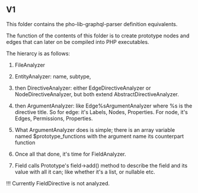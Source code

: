 ## V1

This folder contains the pho-lib-graphql-parser definition equivalents.

The function of the contents of this folder is to create prototype nodes and edges that can later on be compiled into PHP executables.

The hierarcy is as follows:

1. FileAnalyzer
2. EntityAnalyzer: name, subtype, 
3. then DirectiveAnalyzer: either EdgeDirectiveAnalyzer or NodeDirectiveAnalyzer, but both extend AbstractDirectiveAnalyzer.
5. then ArgumentAnalyzer: like Edge%sArgumentAnalyzer where %s is the directive title. So for edge: it's Labels, Nodes, Properties. For node, it's Edges, Permissions, Properties.
6. What ArgumentAnalyzer does is simple; there is an array variable named $prototype_functions with the argument name its counterpart function

7. Once all that done, it's time for FieldAnalyzer.
8. Field calls Prototype's field->add() method to describe the field and its value with all it can; like whether it's a list, or nullable etc. 

!!! Currently FieldDirective is not analyzed.